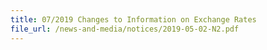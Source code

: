 ```yaml
---
title: 07/2019 Changes to Information on Exchange Rates  
file_url: /news-and-media/notices/2019-05-02-N2.pdf
---
```

